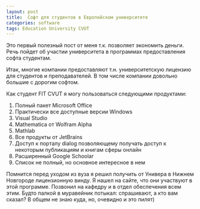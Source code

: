 ```yaml
---
layout: post
title:  Софт для студентов в Европейском университете
categories: software
tags: Education University CVUT
---
```

Это первый полезный пост от меня т.к. позволяет экономить деньги.
Речь пойдет об участии университета в программах предоставления софта студентам.

Итак, многие компании предоставляют т.н. университетскую лицензию для студентов и преподавателей. В том числе компании довольно большие с дорогим софтом.

Как студент FIT CVUT я могу пользоваться следующими продуктами:

1. Полный пакет Microsoft Office
2. Практически все доступные версии Windows
3. Visual Studio 
4. Mathematica от Wolfram Alpha
5. Mathlab 
6. Все продукты от JetBrains
7. Доступ к порталу dialog позволяющему получать доступ к некоторым публикациям и книгам сферы онлайн
8. Расширенный Google Schoolar
9. Список не полный, но основное интересное в нем

Помнится перед уходом из вуза я решил получить от Универа в Нижнем Новгороде лицензионную винду. Я нашел на сайте, что они участвуют в этой программе. 
Позвонил на кафедру и в отдел обеспечения всем этим. Будто палкой в муравейник потыкал: спрашивают, а кто вам сказал? В общем не знаю куда, но, очевидно и это пилят)


